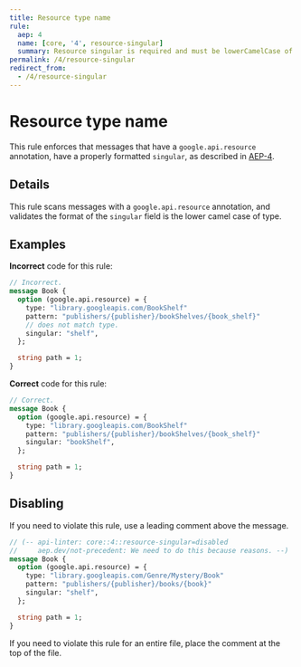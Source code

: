 ```yaml
---
title: Resource type name
rule:
  aep: 4
  name: [core, '4', resource-singular]
  summary: Resource singular is required and must be lowerCamelCase of type
permalink: /4/resource-singular
redirect_from:
  - /4/resource-singular
---
```


# Resource type name

This rule enforces that messages that have a `google.api.resource` annotation,
have a properly formatted `singular`, as described in [AEP-4][].

## Details

This rule scans messages with a `google.api.resource` annotation, and validates
the format of the `singular` field is the lower camel case of type.

## Examples

**Incorrect** code for this rule:

```proto
// Incorrect.
message Book {
  option (google.api.resource) = {
    type: "library.googleapis.com/BookShelf"
    pattern: "publishers/{publisher}/bookShelves/{book_shelf}"
    // does not match type.
    singular: "shelf",
  };

  string path = 1;
}
```

**Correct** code for this rule:

```proto
// Correct.
message Book {
  option (google.api.resource) = {
    type: "library.googleapis.com/BookShelf"
    pattern: "publishers/{publisher}/bookShelves/{book_shelf}"
    singular: "bookShelf",
  };

  string path = 1;
}
```

## Disabling

If you need to violate this rule, use a leading comment above the message.

```proto
// (-- api-linter: core::4::resource-singular=disabled
//     aep.dev/not-precedent: We need to do this because reasons. --)
message Book {
  option (google.api.resource) = {
    type: "library.googleapis.com/Genre/Mystery/Book"
    pattern: "publishers/{publisher}/books/{book}"
    singular: "shelf",
  };

  string path = 1;
}
```

If you need to violate this rule for an entire file, place the comment at the
top of the file.

[aep-4]: http://aep.dev/4
[aep.dev/not-precedent]: https://aep.dev/not-precedent
